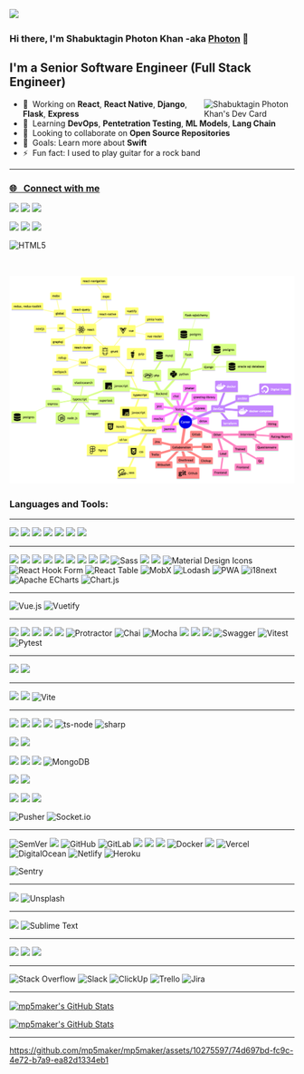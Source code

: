 ![](https://komarev.com/ghpvc/?username=mp5maker&color=brightgreen)
### Hi there, I'm Shabuktagin Photon Khan -aka [Photon][website] 👋 

## I'm a Senior Software Engineer (Full Stack Engineer)

<a href="https://app.daily.dev/mp5maker"><img src="https://api.daily.dev/devcards/eacf6bc6f89c4464afda192d31fcda14.png?r=xxv" width="160" align="right" alt="Shabuktagin Photon Khan's Dev Card"/></a>

* 🔭  &nbsp;Working on **React**, **React Native**, **Django**, **Flask**, **Express**
* 🌱  &nbsp;Learning **DevOps**, **Pentetration Testing**, **ML Models**, **Lang Chain**
* 👯  &nbsp;Looking to collaborate on **Open Source Repositories**
* 🥅  &nbsp;Goals: Learn more about **Swift**
* ⚡   &nbsp;Fun fact: I used to play guitar for a rock band

----
### [🌐 &nbsp; Connect with me ][website]
[<img src="https://img.shields.io/badge/Blogger-FF5722?style=for-the-badge&logo=blogger&logoColor=white" />][blog]
[<img src="https://img.shields.io/badge/LinkedIn-0077B5?style=for-the-badge&logo=linkedin&logoColor=white" />][linkedin]
[<img src="https://img.shields.io/badge/Medium-12100E?style=for-the-badge&logo=medium&logoColor=white" />][medium]

[<img src="https://img.shields.io/badge/-Hackerrank-2EC866?style=for-the-badge&logo=HackerRank&logoColor=white" />][hackerrank]
[<img src="https://img.shields.io/badge/Codecademy-FFF0E5?style=for-the-badge&logo=codecademy&logoColor=303347" />][codeacademy]
[<img src="https://img.shields.io/badge/-LeetCode-FFA116?style=for-the-badge&logo=LeetCode&logoColor=black" />][leetcode]

[<img align="left" alt="HTML5" src="https://www.codewars.com/users/mp5maker/badges/large" />][codewar] <br/>

<br/>

<img alt="Career" src="./images/highlight.png" /> <br/>

### Languages and Tools:
----


[<img src="https://img.shields.io/badge/TypeScript-007ACC?style=for-the-badge&logo=typescript&logoColor=white" />][website]
[<img src="https://img.shields.io/badge/Python-3776AB?style=for-the-badge&logo=python&logoColor=white" />][website]
[<img src="https://img.shields.io/badge/JavaScript-F7DF1E?style=for-the-badge&logo=javascript&logoColor=black" />][website]
[<img src="https://img.shields.io/badge/PHP-777BB4?style=for-the-badge&logo=php&logoColor=white" />][website]
[<img src="https://img.shields.io/badge/CSS-239120?&style=for-the-badge&logo=css3&logoColor=white" />][website]
[<img src="https://img.shields.io/badge/HTML5-E34F26?style=for-the-badge&Xlogo=html5&logoColor=white" />][website]
[<img src="https://img.shields.io/badge/Sass-CC6699?style=for-the-badge&logo=sass&logoColor=white" />][website]
<br />

---

[<img src="https://img.shields.io/badge/React-20232A?style=for-the-badge&logo=react&logoColor=61DAFB" />][website]
[<img src="https://img.shields.io/badge/React_Native-20232A?style=for-the-badge&logo=react&logoColor=61DAFB" />][website]
[<img src="https://img.shields.io/badge/-React%20Query-FF4154?style=for-the-badge&logo=react%20query&logoColor=white" />][website]
[<img src="https://img.shields.io/badge/React_Router-CA4245?style=for-the-badge&logo=react-router&logoColor=white" />][website]
[<img src="https://img.shields.io/badge/Redux-593D88?style=for-the-badge&logo=redux&logoColor=white" />][website]
[<img src="https://img.shields.io/badge/expo-1C1E24?style=for-the-badge&logo=expo&logoColor=#D04A37" />][website]
[<img src="https://img.shields.io/badge/Gatsby-663399?style=for-the-badge&logo=gatsby&logoColor=white" />][website]
[<img src="https://img.shields.io/badge/next.js-000000?style=for-the-badge&logo=nextdotjs&logoColor=white" />][website]
[<img src="https://img.shields.io/badge/Bootstrap-563D7C?style=for-the-badge&logo=bootstrap&logoColor=white" />][website]
![Sass](https://img.shields.io/static/v1?style=for-the-badge&message=Sass&color=CC6699&logo=Sass&logoColor=FFFFFF&label=)
[<img src="https://img.shields.io/badge/styled--components-DB7093?style=for-the-badge&logo=styled-components&logoColor=white" />][website]
[<img src="https://img.shields.io/badge/MUI-%230081CB.svg?style=for-the-badge&logo=mui&logoColor=white" />][website]
![Material Design Icons](https://img.shields.io/static/v1?style=for-the-badge&message=Material+Design+Icons&color=2196F3&logo=Material+Design+Icons&logoColor=FFFFFF&label=)
![React Hook Form](https://img.shields.io/static/v1?style=for-the-badge&message=React+Hook+Form&color=EC5990&logo=React+Hook+Form&logoColor=FFFFFF&label=)
![React Table](https://img.shields.io/static/v1?style=for-the-badge&message=React+Table&color=FF4154&logo=React+Table&logoColor=FFFFFF&label=)
![MobX](https://img.shields.io/static/v1?style=for-the-badge&message=MobX&color=222222&logo=MobX&logoColor=FF9955&label=)
![Lodash](https://img.shields.io/static/v1?style=for-the-badge&message=Lodash&color=3492FF&logo=Lodash&logoColor=FFFFFF&label=)
![PWA](https://img.shields.io/static/v1?style=for-the-badge&message=PWA&color=5A0FC8&logo=PWA&logoColor=FFFFFF&label=)
![i18next](https://img.shields.io/static/v1?style=for-the-badge&message=i18next&color=26A69A&logo=i18next&logoColor=FFFFFF&label=)
![Apache ECharts](https://img.shields.io/static/v1?style=for-the-badge&message=Apache+ECharts&color=AA344D&logo=Apache+ECharts&logoColor=FFFFFF&label=)
![Chart.js](https://img.shields.io/static/v1?style=for-the-badge&message=Chart.js&color=FF6384&logo=Chart.js&logoColor=FFFFFF&label=)
<br />

---

![Vue.js](https://img.shields.io/static/v1?style=for-the-badge&message=Vue.js&color=222222&logo=Vue.js&logoColor=4FC08D&label=)
![Vuetify](https://img.shields.io/static/v1?style=for-the-badge&message=Vuetify&color=1867C0&logo=Vuetify&logoColor=FFFFFF&label=)
<br />

---
[<img src="https://img.shields.io/badge/-Storybook-FF4785?style=for-the-badge&logo=storybook&logoColor=white" />][website]
[<img src="https://img.shields.io/badge/-jest-%23C21325?style=for-the-badge&logo=jest&logoColor=white" />][website]
[<img src="https://img.shields.io/badge/-TestingLibrary-%23E33332?style=for-the-badge&logo=testing-library&logoColor=white" />][website]
[<img src="https://img.shields.io/badge/-cypress-%23E5E5E5?style=for-the-badge&logo=cypress&logoColor=058a5e" />][website]
[<img src="https://img.shields.io/badge/jasmine-%238A4182.svg?style=for-the-badge&logo=jasmine&logoColor=white" />][website]
![Protractor](https://img.shields.io/static/v1?style=for-the-badge&message=Protractor&color=ED163A&logo=Protractor&logoColor=FFFFFF&label=)
![Chai](https://img.shields.io/static/v1?style=for-the-badge&message=Chai&color=A30701&logo=Chai&logoColor=FFFFFF&label=)
![Mocha](https://img.shields.io/static/v1?style=for-the-badge&message=Mocha&color=8D6748&logo=Mocha&logoColor=FFFFFF&label=)
[<img src="https://img.shields.io/badge/Postman-FF6C37?style=for-the-badge&logo=Postman&logoColor=white" />][website]
[<img src="https://img.shields.io/badge/Insomnia-5849be?style=for-the-badge&logo=Insomnia&logoColor=white" />][website]
[<img src="https://img.shields.io/badge/Markdown-000000?style=for-the-badge&logo=markdown&logoColor=white" />][website]
![Swagger](https://img.shields.io/static/v1?style=for-the-badge&message=Swagger&color=222222&logo=Swagger&logoColor=85EA2D&label=)
![Vitest](https://img.shields.io/static/v1?style=for-the-badge&message=Vitest&color=6E9F18&logo=Vitest&logoColor=FFFFFF&label=)
![Pytest](https://img.shields.io/static/v1?style=for-the-badge&message=Pytest&color=0A9EDC&logo=Pytest&logoColor=FFFFFF&label=)
<br />

---
[<img src="https://img.shields.io/badge/jQuery-0769AD?style=for-the-badge&logo=jquery&logoColor=white" />][website]
[<img src="https://img.shields.io/badge/angular.js-%23E23237.svg?style=for-the-badge&logo=angularjs&logoColor=white" />][website]
<br />

---
[<img src="https://img.shields.io/badge/GULP-%23CF4647.svg?style=for-the-badge&logo=gulp&logoColor=white" />][website]
[<img src="https://img.shields.io/badge/webpack-%238DD6F9.svg?style=for-the-badge&logo=webpack&logoColor=black" />][website]
![Vite](https://img.shields.io/static/v1?style=for-the-badge&message=Vite&color=646CFF&logo=Vite&logoColor=FFFFFF&label=)
<br />

---

[<img src="https://img.shields.io/badge/npm-CB3837?style=for-the-badge&logo=npm&logoColor=white" />][website]
[<img src="https://img.shields.io/badge/Yarn-2C8EBB?style=for-the-badge&logo=yarn&logoColor=white" />][website]
[<img src="https://img.shields.io/badge/Node.js-339933?style=for-the-badge&logo=nodedotjs&logoColor=white" />][website]
[<img src="https://img.shields.io/badge/Express.js-000000?style=for-the-badge&logo=express&logoColor=white" />][website]
![ts-node](https://img.shields.io/static/v1?style=for-the-badge&message=ts-node&color=3178C6&logo=ts-node&logoColor=FFFFFF&label=)
![sharp](https://img.shields.io/static/v1?style=for-the-badge&message=sharp&color=222222&logo=sharp&logoColor=99CC00&label=)

[<img src="https://img.shields.io/badge/GraphQl-E10098?style=for-the-badge&logo=graphql&logoColor=white" />][website]
[<img src="https://img.shields.io/badge/JWT-black?style=for-the-badge&logo=JSON%20web%20tokens" />][website]

[<img src="https://img.shields.io/badge/MySQL-00000F?style=for-the-badge&logo=mysql&logoColor=white" />][website]
[<img src="https://img.shields.io/badge/SQLite-07405E?style=for-the-badge&logo=sqlite&logoColor=white" />][website]
[<img src="https://img.shields.io/badge/PostgreSQL-316192?style=for-the-badge&logo=postgresql&logoColor=white" />][website]
![MongoDB](https://img.shields.io/static/v1?style=for-the-badge&message=MongoDB&color=47A248&logo=MongoDB&logoColor=FFFFFF&label=)

[<img src="https://img.shields.io/badge/Rabbitmq-FF6600?style=for-the-badge&logo=rabbitmq&logoColor=white" />][website]
[<img src="https://img.shields.io/badge/redis-%23DD0031.svg?&style=for-the-badge&logo=redis&logoColor=white" />][website]
<br />

[<img src="https://img.shields.io/badge/Django-092E20?style=for-the-badge&logo=django&logoColor=white" />][website]
[<img src="https://img.shields.io/badge/DJANGO-REST-ff1709?style=for-the-badge&logo=django&logoColor=white&color=ff1709&labelColor=gray" />][website]
[<img src="https://img.shields.io/badge/flask-%23000.svg?style=for-the-badge&logo=flask&logoColor=white" />][website]

![Pusher](https://img.shields.io/static/v1?style=for-the-badge&message=Pusher&color=300D4F&logo=Pusher&logoColor=FFFFFF&label=)
![Socket.io](https://img.shields.io/static/v1?style=for-the-badge&message=Socket.io&color=010101&logo=Socket.io&logoColor=FFFFFF&label=)
<br />

---

![SemVer](https://img.shields.io/static/v1?style=for-the-badge&message=SemVer&color=3F4551&logo=SemVer&logoColor=FFFFFF&label=)
[<img src="https://img.shields.io/badge/Git-F05032?style=for-the-badge&logo=git&logoColor=white" />][website]
![GitHub](https://img.shields.io/static/v1?style=for-the-badge&message=GitHub&color=181717&logo=GitHub&logoColor=FFFFFF&label=)
![GitLab](https://img.shields.io/static/v1?style=for-the-badge&message=GitLab&color=FC6D26&logo=GitLab&logoColor=FFFFFF&label=)
[<img src="https://img.shields.io/badge/github%20actions-%232671E5.svg?style=for-the-badge&logo=githubactions&logoColor=white" />][website]
[<img src="https://img.shields.io/badge/circle%20ci-%23161616.svg?style=for-the-badge&logo=circleci&logoColor=white" />][website]
[<img src="https://img.shields.io/badge/travis%20ci-%232B2F33.svg?style=for-the-badge&logo=travis&logoColor=white" />][website]
![Docker](https://img.shields.io/static/v1?style=for-the-badge&message=Docker&color=2496ED&logo=Docker&logoColor=FFFFFF&label=)
[<img src="https://img.shields.io/badge/Shell_Script-121011?style=for-the-badge&logo=gnu-bash&logoColor=white" />][website]
![Vercel](https://img.shields.io/static/v1?style=for-the-badge&message=Vercel&color=000000&logo=Vercel&logoColor=FFFFFF&label=)
![DigitalOcean](https://img.shields.io/static/v1?style=for-the-badge&message=DigitalOcean&color=0080FF&logo=DigitalOcean&logoColor=FFFFFF&label=)
![Netlify](https://img.shields.io/static/v1?style=for-the-badge&message=Netlify&color=222222&logo=Netlify&logoColor=00C7B7&label=)
![Heroku](https://img.shields.io/static/v1?style=for-the-badge&message=Heroku&color=430098&logo=Heroku&logoColor=FFFFFF&label=)

![Sentry](https://img.shields.io/static/v1?style=for-the-badge&message=Sentry&color=362D59&logo=Sentry&logoColor=FFFFFF&label=)
<br />

---

[<img src="https://img.shields.io/badge/Figma-F24E1E?style=for-the-badge&logo=figma&logoColor=white" />][website]
![Unsplash](https://img.shields.io/static/v1?style=for-the-badge&message=Unsplash&color=000000&logo=Unsplash&logoColor=FFFFFF&label=)
<br />

---
[<img src="https://img.shields.io/badge/Visual_Studio_Code-0078D4?style=for-the-badge&logo=visual%20studio%20code&logoColor=white" />][website]
![Sublime Text](https://img.shields.io/static/v1?style=for-the-badge&message=Sublime+Text&color=222222&logo=Sublime+Text&logoColor=FF9800&label=)
<br />

---

[<img src="https://img.shields.io/badge/Ubuntu-E95420?style=for-the-badge&logo=ubuntu&logoColor=white" />][website]
[<img src="https://img.shields.io/badge/Windows-0078D6?style=for-the-badge&logo=windows&logoColor=white" />][website]
[<img src="https://img.shields.io/badge/mac%20os-000000?style=for-the-badge&logo=apple&logoColor=white" />][website]
<br />


---
![Stack Overflow](https://img.shields.io/static/v1?style=for-the-badge&message=Stack+Overflow&color=F58025&logo=Stack+Overflow&logoColor=FFFFFF&label=)
![Slack](https://img.shields.io/static/v1?style=for-the-badge&message=Slack&color=4A154B&logo=Slack&logoColor=FFFFFF&label=)
![ClickUp](https://img.shields.io/static/v1?style=for-the-badge&message=ClickUp&color=7B68EE&logo=ClickUp&logoColor=FFFFFF&label=)
![Trello](https://img.shields.io/static/v1?style=for-the-badge&message=Trello&color=0052CC&logo=Trello&logoColor=FFFFFF&label=)
![Jira](https://img.shields.io/static/v1?style=for-the-badge&message=Jira&color=0052CC&logo=Jira&logoColor=FFFFFF&label=)
<br />


---

[<img decoding="async" loading="lazy" align="center" alt="mp5maker's GitHub Stats" src="https://github-readme-stats-six-eta-58.vercel.app/api?username=mp5maker&show_icons=true&theme=transparent&count_private=true" />][website]

[<img decoding="async" loading="lazy" align="center" alt="mp5maker's GitHub Stats" src="https://github-readme-stats-six-eta-58.vercel.app/api/top-langs/?username=mp5maker&theme=transparent&count_private=true" />][website]

---


https://github.com/mp5maker/mp5maker/assets/10275597/74d697bd-fc9c-4e72-b7a9-ea82d1334eb1





[website]: https://react-pixie.vercel.app/
[gitlab]: https://gitlab.com/khan.photon
[linkedin]: https://www.linkedin.com/in/shabuktaginkhan/
[blog]: https://photons-blog.netlify.app/
[hackerrank]: https://www.hackerrank.com/photonkhan
[codewar]: https://www.codewars.com/users/mp5maker
[codeacademy]: https://www.codecademy.com/profiles/mp5maker
[medium]: https://khan-photon.medium.com/
[leetcode]: https://leetcode.com/user8791Zv/
